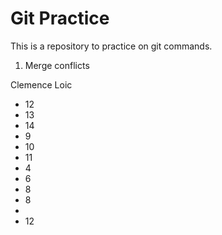 # Git Practice


This is a repository to practice on git commands.
1. Merge conflicts

Clemence
Loic
- 12
- 13
- 14
- 9
- 10
- 11
- 4
- 6
- 8
- 8
- 
- 12